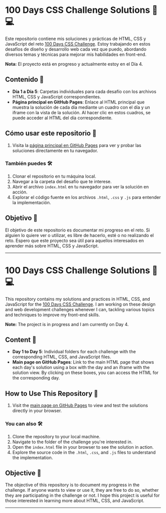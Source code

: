 # 100 Days CSS Challenge Solutions 🎨💻

Este repositorio contiene mis soluciones y prácticas de HTML, CSS y JavaScript del reto [100 Days CSS Challenge](https://100dayscss.com). Estoy trabajando en estos desafíos de diseño y desarrollo web cada vez que puedo, abordando diversos temas y técnicas para mejorar mis habilidades en front-end.

**Nota:** El proyecto está en progreso y actualmente estoy en el Día 4.

## Contenido 📂

- **Día 1 a Día 5**: Carpetas individuales para cada desafío con los archivos HTML, CSS y JavaScript correspondientes.
- **Página principal en GitHub Pages**: Enlace al HTML principal que muestra la solución de cada día mediante un cuadro con el día y un iframe con la vista de la solución. Al hacer clic en estos cuadros, se puede acceder al HTML del día correspondiente.

## Cómo usar este repositorio 🚀

1. Visita la [página principal en GitHub Pages](https://wilfram.github.io/100-Days-Css/) para ver y probar las soluciones directamente en tu navegador.

### También puedes 🛠️

1. Clonar el repositorio en tu máquina local.
2. Navegar a la carpeta del desafío que te interese.
3. Abrir el archivo `index.html` en tu navegador para ver la solución en acción.
4. Explorar el código fuente en los archivos `.html`, `.css` y `.js` para entender la implementación.

## Objetivo 🎯

El objetivo de este repositorio es documentar mi progreso en el reto. Si alguien lo quiere ver o utilizar, es libre de hacerlo, esté o no realizando el reto. Espero que este proyecto sea útil para aquellos interesados en aprender más sobre HTML, CSS y JavaScript.

---

# 100 Days CSS Challenge Solutions 🎨💻

This repository contains my solutions and practices in HTML, CSS, and JavaScript for the [100 Days CSS Challenge](https://100dayscss.com). I am working on these design and web development challenges whenever I can, tackling various topics and techniques to improve my front-end skills.

**Note:** The project is in progress and I am currently on Day 4.

## Content 📂

- **Day 1 to Day 5**: Individual folders for each challenge with the corresponding HTML, CSS, and JavaScript files.
- **Main page on GitHub Pages**: Link to the main HTML page that shows each day's solution using a box with the day and an iframe with the solution view. By clicking on these boxes, you can access the HTML for the corresponding day.

## How to Use This Repository 🚀

1. Visit the [main page on GitHub Pages](https://wilfram.github.io/100-Days-Css/) to view and test the solutions directly in your browser.

### You can also 🛠️

1. Clone the repository to your local machine.
2. Navigate to the folder of the challenge you're interested in.
3. Open the `index.html` file in your browser to see the solution in action.
4. Explore the source code in the `.html`, `.css`, and `.js` files to understand the implementation.

## Objective 🎯

The objective of this repository is to document my progress in the challenge. If anyone wants to view or use it, they are free to do so, whether they are participating in the challenge or not. I hope this project is useful for those interested in learning more about HTML, CSS, and JavaScript.

---
